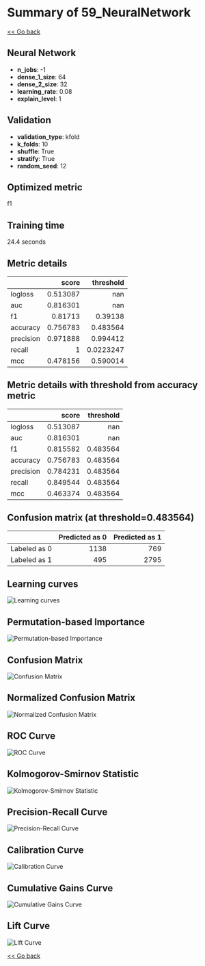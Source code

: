 # Summary of 59_NeuralNetwork

[<< Go back](../README.md)


## Neural Network
- **n_jobs**: -1
- **dense_1_size**: 64
- **dense_2_size**: 32
- **learning_rate**: 0.08
- **explain_level**: 1

## Validation
 - **validation_type**: kfold
 - **k_folds**: 10
 - **shuffle**: True
 - **stratify**: True
 - **random_seed**: 12

## Optimized metric
f1

## Training time

24.4 seconds

## Metric details
|           |    score |   threshold |
|:----------|---------:|------------:|
| logloss   | 0.513087 | nan         |
| auc       | 0.816301 | nan         |
| f1        | 0.81713  |   0.39138   |
| accuracy  | 0.756783 |   0.483564  |
| precision | 0.971888 |   0.994412  |
| recall    | 1        |   0.0223247 |
| mcc       | 0.478156 |   0.590014  |


## Metric details with threshold from accuracy metric
|           |    score |   threshold |
|:----------|---------:|------------:|
| logloss   | 0.513087 |  nan        |
| auc       | 0.816301 |  nan        |
| f1        | 0.815582 |    0.483564 |
| accuracy  | 0.756783 |    0.483564 |
| precision | 0.784231 |    0.483564 |
| recall    | 0.849544 |    0.483564 |
| mcc       | 0.463374 |    0.483564 |


## Confusion matrix (at threshold=0.483564)
|              |   Predicted as 0 |   Predicted as 1 |
|:-------------|-----------------:|-----------------:|
| Labeled as 0 |             1138 |              769 |
| Labeled as 1 |              495 |             2795 |

## Learning curves
![Learning curves](learning_curves.png)

## Permutation-based Importance
![Permutation-based Importance](permutation_importance.png)
## Confusion Matrix

![Confusion Matrix](confusion_matrix.png)


## Normalized Confusion Matrix

![Normalized Confusion Matrix](confusion_matrix_normalized.png)


## ROC Curve

![ROC Curve](roc_curve.png)


## Kolmogorov-Smirnov Statistic

![Kolmogorov-Smirnov Statistic](ks_statistic.png)


## Precision-Recall Curve

![Precision-Recall Curve](precision_recall_curve.png)


## Calibration Curve

![Calibration Curve](calibration_curve_curve.png)


## Cumulative Gains Curve

![Cumulative Gains Curve](cumulative_gains_curve.png)


## Lift Curve

![Lift Curve](lift_curve.png)



[<< Go back](../README.md)
